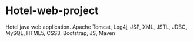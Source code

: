 # Hotel-web-project
Hotel java web application.
Apache Tomcat, Log4j, JSP, XML, JSTL, JDBC, MySQL, HTML5, CSS3, Bootstrap, JS, Maven
